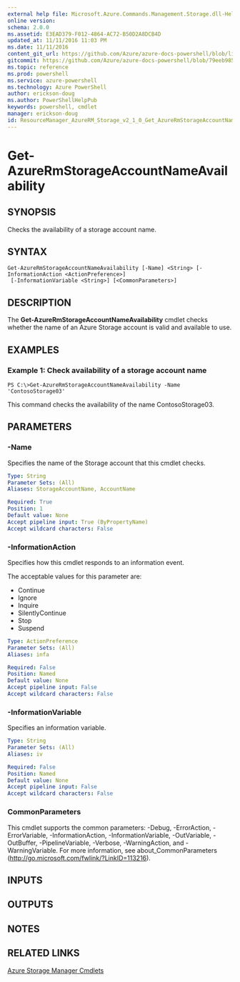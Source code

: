 ```yaml
---
external help file: Microsoft.Azure.Commands.Management.Storage.dll-Help.xml
online version: 
schema: 2.0.0
ms.assetid: E3EAD379-F012-4864-AC72-B50D2A8DCB4D
updated_at: 11/11/2016 11:03 PM
ms.date: 11/11/2016
content_git_url: https://github.com/Azure/azure-docs-powershell/blob/live/azureps-cmdlets-docs/ResourceManager/AzureRM.Storage/v2.1.0/Get-AzureRmStorageAccountNameAvailability.md
gitcommit: https://github.com/Azure/azure-docs-powershell/blob/79eeb985ea480979357fb4695832a0c3d29a48bf/azureps-cmdlets-docs/ResourceManager/AzureRM.Storage/v2.1.0/Get-AzureRmStorageAccountNameAvailability.md
ms.topic: reference
ms.prod: powershell
ms.service: azure-powershell
ms.technology: Azure PowerShell
author: erickson-doug
ms.author: PowerShellHelpPub
keywords: powershell, cmdlet
manager: erickson-doug
id: ResourceManager_AzureRM_Storage_v2_1_0_Get_AzureRmStorageAccountNameAvailability_md
---
```


# Get-AzureRmStorageAccountNameAvailability

## SYNOPSIS
Checks the availability of a storage account name.

## SYNTAX

```
Get-AzureRmStorageAccountNameAvailability [-Name] <String> [-InformationAction <ActionPreference>]
 [-InformationVariable <String>] [<CommonParameters>]
```

## DESCRIPTION
The **Get-AzureRmStorageAccountNameAvailability** cmdlet checks whether the name of an Azure Storage account is valid and available to use.

## EXAMPLES

### Example 1: Check availability of a storage account name
```
PS C:\>Get-AzureRmStorageAccountNameAvailability -Name 'ContosoStorage03'
```

This command checks the availability of the name ContosoStorage03.

## PARAMETERS

### -Name
Specifies the name of the Storage account that this cmdlet checks.

```yaml
Type: String
Parameter Sets: (All)
Aliases: StorageAccountName, AccountName

Required: True
Position: 1
Default value: None
Accept pipeline input: True (ByPropertyName)
Accept wildcard characters: False
```

### -InformationAction
Specifies how this cmdlet responds to an information event.

The acceptable values for this parameter are:

- Continue
- Ignore
- Inquire
- SilentlyContinue
- Stop
- Suspend

```yaml
Type: ActionPreference
Parameter Sets: (All)
Aliases: infa

Required: False
Position: Named
Default value: None
Accept pipeline input: False
Accept wildcard characters: False
```

### -InformationVariable
Specifies an information variable.

```yaml
Type: String
Parameter Sets: (All)
Aliases: iv

Required: False
Position: Named
Default value: None
Accept pipeline input: False
Accept wildcard characters: False
```

### CommonParameters
This cmdlet supports the common parameters: -Debug, -ErrorAction, -ErrorVariable, -InformationAction, -InformationVariable, -OutVariable, -OutBuffer, -PipelineVariable, -Verbose, -WarningAction, and -WarningVariable. For more information, see about_CommonParameters (http://go.microsoft.com/fwlink/?LinkID=113216).

## INPUTS

## OUTPUTS

## NOTES

## RELATED LINKS

[Azure Storage Manager Cmdlets](xref:ResourceManager/AzureRM.Storage/v2.1.0/AzureRM.Storage.md)


